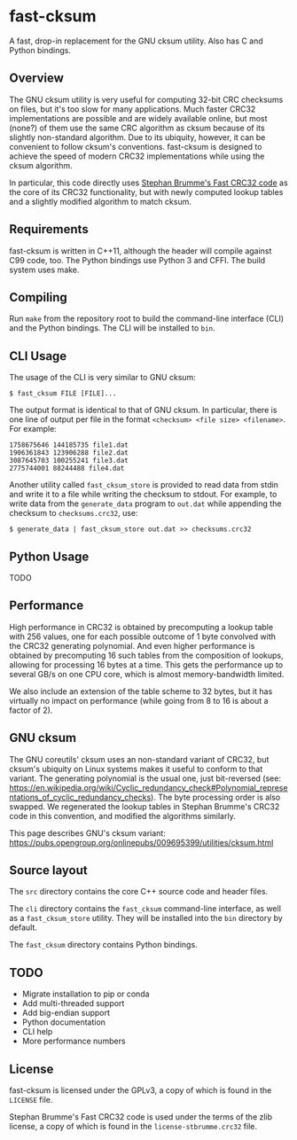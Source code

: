 # fast-cksum
A fast, drop-in replacement for the GNU cksum utility.  Also has C and Python bindings.

## Overview
The GNU cksum utility is very useful for computing 32-bit CRC checksums on files,
but it's too slow for many applications.  Much faster CRC32 implementations are possible
and are widely available online, but most (none?) of them use the same CRC algorithm
as cksum because of its slightly non-standard algorithm.  Due to its ubiquity, however,
it can be convenient to follow cksum's conventions.  fast-cksum is designed to achieve
the speed of modern CRC32 implementations while using the cksum algorithm.

In particular, this code directly uses [Stephan Brumme's Fast CRC32 code](https://github.com/stbrumme/crc32)
as the core of its CRC32 functionality, but with newly computed lookup tables
and a slightly modified algorithm to match cksum.

## Requirements
fast-cksum is written in C++11, although the header will compile against C99 code, too.  The Python bindings use Python 3 and CFFI.  The build system uses make.

## Compiling
Run `make` from the repository root to build the command-line interface (CLI) and the Python bindings.  The CLI will be installed to `bin`.


## CLI Usage
The usage of the CLI is very similar to GNU cksum: 
```console
$ fast_cksum FILE [FILE]...
```

The output format is identical to that of GNU cksum.  In particular, there is one line of output per file in the format `<checksum> <file size> <filename>`.
For example:
```
1758675646 144185735 file1.dat
1906361843 123906288 file2.dat
3087645703 100255241 file3.dat
2775744001 88244488 file4.dat
```

Another utility called `fast_cksum_store` is provided to read data from stdin and write it to a file while writing the checksum to stdout.
For example, to write data from the `generate_data` program to `out.dat` while appending the checksum to `checksums.crc32`, use:
```console
$ generate_data | fast_cksum_store out.dat >> checksums.crc32
```

## Python Usage
TODO

## Performance
High performance in CRC32 is obtained by precomputing a lookup table with 256 values,
one for each possible outcome of 1 byte convolved with the CRC32 generating polynomial.
And even higher performance is obtained by precomputing 16 such tables from the
composition of lookups, allowing for processing 16 bytes at a time.  This gets the
performance up to several GB/s on one CPU core, which is almost memory-bandwidth limited.

We also include an extension of the table scheme to 32 bytes, but it has virtually no
impact on performance (while going from 8 to 16 is about a factor of 2).


## GNU cksum
The GNU coreutils' cksum uses an non-standard variant of CRC32, but cksum's
ubiquity on Linux systems makes it useful to conform to that variant.  The generating
polynomial is the usual one, just bit-reversed (see: https://en.wikipedia.org/wiki/Cyclic_redundancy_check#Polynomial_representations_of_cyclic_redundancy_checks).
The byte processing order is also swapped.  We regenerated the lookup
tables in Stephan Brumme's CRC32 code in this convention, and modified the algorithms
similarly.

This page describes GNU's cksum variant: https://pubs.opengroup.org/onlinepubs/009695399/utilities/cksum.html


## Source layout
The `src` directory contains the core C++ source code and header files.

The `cli` directory contains the `fast_cksum` command-line interface, as well as a `fast_cksum_store` utility.  They will be installed into the `bin` directory by default.

The `fast_cksum` directory contains Python bindings.

## TODO
- Migrate installation to pip or conda
- Add multi-threaded support
- Add big-endian support
- Python documentation
- CLI help
- More performance numbers

## License
fast-cksum is licensed under the GPLv3, a copy of which is found in the `LICENSE` file.

Stephan Brumme's Fast CRC32 code is used under the terms of the zlib license, a copy of which is found in the `license-stbrumme.crc32` file.
